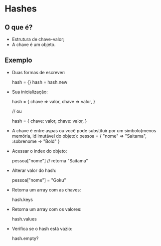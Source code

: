 # Hashes

## O que é?

* Estrutura de chave-valor;
* A chave é um objeto.

## Exemplo

* Duas formas de escrever:

    hash = {}
    hash = hash.new

* Sua inicialização:

    hash = {
        chave => valor,
        chave => valor,
    }

    // ou 

    hash = {
        chave: valor,
        chave: valor,
    }

* A chave é entre aspas ou você pode substituir por um simbolo(menos memória, id imutável do objeto):
    pessoa = {
        "nome" => "Saitama",
        :sobrenome => "Bold"
    }

* Acessar o index do objeto:

    pessoa["nome"] // retorna "Saitama"

* Alterar valor do hash:

    pessoa["nome"] = "Goku"

* Retorna um array com as chaves:

    hash.keys

* Retorna um array com os valores:

    hash.values

* Verifica se o hash está vazio:

    hash.empty?